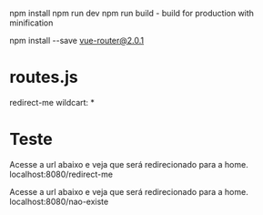 npm install
npm run dev
npm run build - build for production with minification

npm install --save vue-router@2.0.1


# routes.js
redirect-me
wildcart: *

# Teste
Acesse a url abaixo e veja que será redirecionado para a home.
localhost:8080/redirect-me

Acesse a url abaixo e veja que será redirecionado para a home.
localhost:8080/nao-existe
